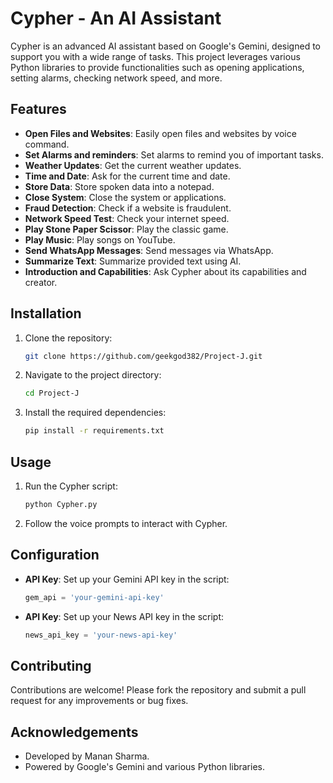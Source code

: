 # Cypher - An AI Assistant

Cypher is an advanced AI assistant based on Google's Gemini, designed to support you with a wide range of tasks. This project leverages various Python libraries to provide functionalities such as opening applications, setting alarms, checking network speed, and more.

## Features

- **Open Files and Websites**: Easily open files and websites by voice command.
- **Set Alarms and reminders**: Set alarms to remind you of important tasks.
- **Weather Updates**: Get the current weather updates.
- **Time and Date**: Ask for the current time and date.
- **Store Data**: Store spoken data into a notepad.
- **Close System**: Close the system or applications.
- **Fraud Detection**: Check if a website is fraudulent.
- **Network Speed Test**: Check your internet speed.
- **Play Stone Paper Scissor**: Play the classic game.
- **Play Music**: Play songs on YouTube.
- **Send WhatsApp Messages**: Send messages via WhatsApp.
- **Summarize Text**: Summarize provided text using AI.
- **Introduction and Capabilities**: Ask Cypher about its capabilities and creator.

## Installation

1. Clone the repository:
    ```sh
    git clone https://github.com/geekgod382/Project-J.git
    ```
2. Navigate to the project directory:
    ```sh
    cd Project-J
    ```
3. Install the required dependencies:
    ```sh
    pip install -r requirements.txt
    ```

## Usage

1. Run the Cypher script:
    ```sh
    python Cypher.py
    ```
2. Follow the voice prompts to interact with Cypher.

## Configuration

- **API Key**: Set up your Gemini API key in the script:
    ```python
    gem_api = 'your-gemini-api-key'
    ```
- **API Key**: Set up your News API key in the script:
    ```python
    news_api_key = 'your-news-api-key'
    ```
## Contributing

Contributions are welcome! Please fork the repository and submit a pull request for any improvements or bug fixes.

## Acknowledgements

- Developed by Manan Sharma.
- Powered by Google's Gemini and various Python libraries.
